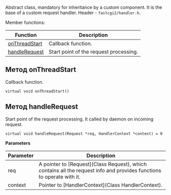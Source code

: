 Abstract class, mandatory for inheritance by a custom component. It is the base of a custom request handler. Header - `fastcgi2/handler.h`.

Member functions:

|Function|Description|
|--------|-----------|
|[onThreadStart](#metodonthreadstart)|Callback function.|
|[handleRequest](#metodhandlerequest)|Start point of the request processing.|

## <a id="metodonthreadstart"/>Метод onThreadStart
Callback function.

```
virtual void onThreadStart()
```

## <a id="metodhandlerequest"/>Метод handleRequest
Start point of the request processing. It called by daemon on incoming request.

```
virtual void handleRequest(Request *req, HandlerContext *context) = 0
```

**Parameters**

|Parameter|Description|
|---------|-----------|
|req|A pointer to [Request](Class Request), which contains all the request info and provides functions to operate with it.|
|context|Pointer to [HandlerContext](Class HandlerContext).|